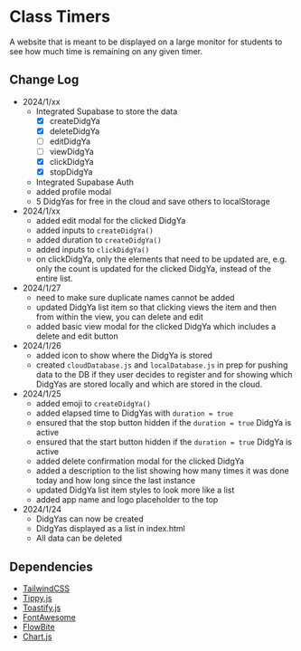 # Class Timers
A website that is meant to be displayed on a large monitor for students to see how much time is remaining on any given timer.

## Change Log
- 2024/1/xx
    - Integrated Supabase to store the data
       - [x] createDidgYa
       - [x] deleteDidgYa
       - [ ] editDidgYa
       - [ ] viewDidgYa
       - [x] clickDidgYa
       - [x] stopDidgYa
    - Integrated Supabase Auth
    - added profile modal
    - 5 DidgYas for free in the cloud and save others to localStorage
- 2024/1/xx
    - added edit modal for the clicked DidgYa
    - added inputs to `createDidgYa()`
    - added duration to `createDidgYa()`
    - added inputs to `clickDidgYa()`
    - on clickDidgYa, only the elements that need to be updated are, e.g. only the count is updated for the clicked DidgYa, instead of the entire list.
- 2024/1/27
    - need to make sure duplicate names cannot be added
    - updated DidgYa list item so that clicking views the item and then from within the view, you can delete and edit
    - added basic view modal for the clicked DidgYa which includes a delete and edit button
- 2024/1/26
    - added icon to show where the DidgYa is stored
    - created `cloudDatabase.js` and `localDatabase.js` in prep for pushing data to the DB if they user decides to register and for showing which DidgYas are stored locally and which are stored in the cloud.
- 2024/1/25
    - added emoji to `createDidgYa()`
    - added elapsed time to DidgYas with `duration = true`
    - ensured that the stop button hidden if the `duration = true` DidgYa is active
    - ensured that the start button hidden if the `duration = true` DidgYa is active
    - added delete confirmation modal for the clicked DidgYa
    - added a description to the list showing how many times it was done today and how long since the last instance
    - updated DidgYa list item styles to look more like a list
    - added app name and logo placeholder to the top
- 2024/1/24
    - DidgYas can now be created
    - DidgYas displayed as a list in index.html
    - All data can be deleted

## Dependencies
- [TailwindCSS](https://tailwindcss.com/)
- [Tippy.js](https://github.com/atomiks/tippyjs)
- [Toastify.js](https://github.com/aleab/toastify)
- [FontAwesome](https://fontawesome.com/)
- [FlowBite](https://flowbite.com/)
- [Chart.js](https://www.chartjs.org/)
